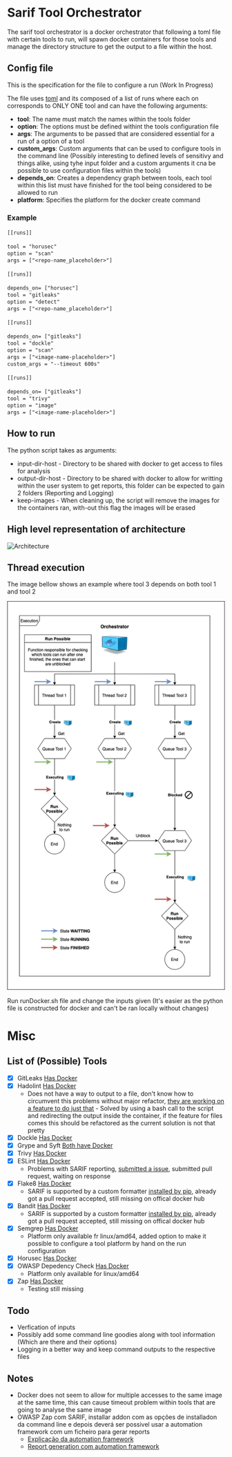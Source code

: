 # Sarif Tool Orchestrator

The sarif tool orchestrator is a docker orchestrator that following a toml file with certain tools to run, will spawn docker containers for those tools and manage the directory structure to get the output to a file within the host.

## Config file

This is the specification for the file to configure a run (Work In Progress)

The file uses [toml](https://toml.io/en/) and its composed of a list of runs where each on corresponds to ONLY ONE tool and can have the following arguments:

- **tool**: The name must match the names within the tools folder
- **option**: The options must be defined withint the tools configuration file
- **args**: The arguments to be passed that are considered essential for a run of a option of a tool
- **custom_args**: Custom arguments that can be used to configure tools in the command line (Possibly interesting to defined levels of sensitivy and things alike, using tyhe input folder and a custom arguments it cna be possible to use configuration files within the tools)
- **depends_on**: Creates a dependency graph between tools, each tool within this list must have finished for the tool being considered to be allowed to run
- **platform**: Specifies the platform for the docker create command

### Example

```
[[runs]]

tool = "horusec"
option = "scan"
args = ["<repo-name_placeholder>"]

[[runs]]

depends_on= ["horusec"]
tool = "gitleaks"
option = "detect"
args = ["<repo-name_placeholder>"]

[[runs]]

depends_on= ["gitleaks"]
tool = "dockle"
option = "scan"
args = ["<image-name-placeholder>"]
custom_args = "--timeout 600s"

[[runs]]

depends_on= ["gitleaks"]
tool = "trivy"
option = "image"
args = ["<image-name-placeholder>"]
```

## How to run

The python script takes as arguments:

- input-dir-host - Directory to be shared with docker to get access to files for analysis
- output-dir-host - Directory to be shared with docker to allow for writting within the user system to get reports, this folder can be expected to gain 2 folders (Reporting and Logging)
- keep-images - When cleaning up, the script will remove the images for the containers ran, with-out this flag the images will be erased

## High level representation of architecture

![Architecture](images/Orchestrator_Resource_Sharing.png?raw=True "Architecture")

## Thread execution

The image bellow shows an example where tool 3 depends on both tool 1 and tool 2

![Thread Execution](images/Thread_Explanation.png?raw=True "Threads example")


Run runDocker.sh file and change the inputs given (It's easier as the python file is constructed for docker and can't be ran locally without changes)

# Misc

## List of (Possible) Tools

- [x] GitLeaks [Has Docker](https://github.com/zricethezav/gitleaks#installing)
- [x] Hadolint [Has Docker](https://github.com/hadolint/hadolint#install)
  - Does not have a way to output to a file, don't know how to circumvent this problems without major refactor, [they are working on a feature to do just that](https://github.com/hadolint/hadolint/issues/863) - Solved by using a bash call to the script and redirecting the output inside the container, if the feature for files comes this should be refactored as the current solution is not that pretty
- [x] Dockle [Has Docker](https://github.com/goodwithtech/dockle#use-docker)
- [x] Grype and Syft [Both have Docker](https://github.com/anchore/grype#getting-started)
- [x] Trivy [Has Docker](https://github.com/aquasecurity/trivy#get-trivy)
- [x] ESLint [Has Docker](https://hub.docker.com/r/cytopia/eslint)
  - Problems with SARIF reporting, [submitted a issue](https://github.com/cytopia/docker-eslint/issues), submitted pull request, waiting on response
- [x] Flake8 [Has Docker](https://hub.docker.com/r/alpine/flake8)
  - SARIF is supported by a custom formatter [installed by pip](https://pypi.org/project/flake8-sarif/), already got a pull request accepted, still missing on offical docker hub
- [x] Bandit [Has Docker](https://github.com/cytopia/docker-bandit)
  - SARIF is supported by a custom formatter [installed by pip](https://pypi.org/project/flake8-sarif/), already got a pull request accepted, still missing on offical docker hub
- [x] Semgrep [Has Docker](https://github.com/returntocorp/semgrep#getting-started)
  - Platform only available fr linux/amd64, added option to make it possible to configure a tool platform by hand on the run configuration
- [x] Horusec [Has Docker](https://docs.horusec.io/docs/cli/installation/#installation-via-docker-image)
- [x] OWASP Depedency Check [Has Docker](https://github.com/jeremylong/DependencyCheck#docker)
  - Platform only available for linux/amd64 
- [x] Zap [Has Docker](https://www.zaproxy.org/docs/docker/about/)
  - Testing still missing

## Todo

- Verfication of inputs
- Possibly add some command line goodies along with tool information (Which are there and their options)
- Logging in a better way and keep command outputs to the respective files

## Notes

- Docker does not seem to allow for multiple accesses to the same image at the same time, this can cause timeout problem within tools that are going to analyse the same image
- OWASP Zap com SARIF, installar addon com as opções de installadon da command line e depois deverá ser possivel usar a automation framework com um ficheiro para gerar reports
  - [Explicação da automation framework](https://groups.google.com/g/zaproxy-users/c/s8icYZnOIpc)
  - [Report generation com automation framework](https://www.zaproxy.org/docs/desktop/addons/report-generation/automation/)